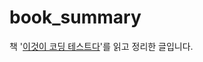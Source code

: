 # book_summary

책 '[이것이 코딩 테스트다](https://book.naver.com/bookdb/book_detail.nhn?bid=16439154)'를 읽고 정리한 글입니다.